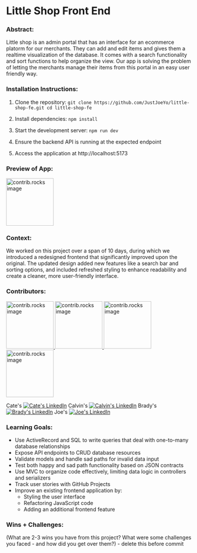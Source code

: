 # Little Shop Front End

### Abstract:

Little shop is an admin portal that has an interface for an ecommerce platorm for our merchants. They can add and edit items and gives them a realtime visualization of the database. It comes with a search functionality and sort functions to help organize the view. Our app is solving the problem of letting the merchants manage their items from this portal in an easy user friendly way.

### Installation Instructions:

1. Clone the repository:
`git clone https://github.com/JustJoeYo/little-shop-fe.git
cd little-shop-fe`

2. Install dependencies:
`npm install`

3. Start the development server:
`npm run dev`

4. Ensure the backend API is running at the expected endpoint

5. Access the application at http://localhost:5173

### Preview of App:

<img src="https://avatars.githubusercontent.com/u/61035563?v=4" alt="contrib.rocks image" width="128" height="128" />

### Context:

We worked on this project over a span of 10 days, during which we introduced a redesigned frontend that significantly improved upon the original. The updated design added new features like a search bar and sorting options, and included refreshed styling to enhance readability and create a cleaner, more user-friendly interface.

### Contributors:

<a href="https://github.com/cateprofir13">
  <img src="https://avatars.githubusercontent.com/u/61035563?v=4" alt="contrib.rocks image" width="128" height="128" />
</a>
<a href="https://github.com/cdsuit00">
  <img src="https://avatars.githubusercontent.com/u/197514624?v=4" alt="contrib.rocks image" width="128" height="128" />
</a>
<a href="https://github.com/bblair321">
  <img src="https://avatars.githubusercontent.com/u/81390380?v=4" alt="contrib.rocks image" width="128" height="128" />
</a>
<a href="https://github.com/JustJoeYo">
  <img src="https://avatars.githubusercontent.com/u/53631725?v=4" alt="contrib.rocks image" width="128" height="128" />
</a>

Cate's [![Cate's LinkedIn][linkedin-shield]][linkedin-url3]
Calvin's [![Calvin's LinkedIn][linkedin-shield]][linkedin-url2]
Brady's [![Brady's LinkedIn][linkedin-shield]][linkedin-url4]
Joe's [![Joe's LinkedIn][linkedin-shield]][linkedin-url]

### Learning Goals:

- Use ActiveRecord and SQL to write queries that deal with one-to-many database relationships  
- Expose API endpoints to CRUD database resources  
- Validate models and handle sad paths for invalid data input  
- Test both happy and sad path functionality based on JSON contracts  
- Use MVC to organize code effectively, limiting data logic in controllers and serializers  
- Track user stories with GitHub Projects  
- Improve an existing frontend application by:
  - Styling the user interface  
  - Refactoring JavaScript code  
  - Adding an additional frontend feature  

### Wins + Challenges:

(What are 2-3 wins you have from this project? What were some challenges you faced - and how did you get over them?) - delete this before commit


[contributors-shield]: https://img.shields.io/github/contributors/JustJoeYo/futbol.svg?style=for-the-badge
[contributors-url]: https://github.com/JustJoeYo/futbol/graphs/contributors
[linkedin-shield]: https://img.shields.io/badge/-LinkedIn-black.svg?style=for-the-badge&logo=linkedin&colorB=555
[linkedin-url]: https://linkedin.com/in/joseph-samere-981a5b291/
[linkedin-url2]: https://linkedin.com/in/calvinsuiter/
[linkedin-url3]: https://linkedin.com/in/cate-profir/
[linkedin-url4]: https://linkedin.com/in/bradyjblair/
